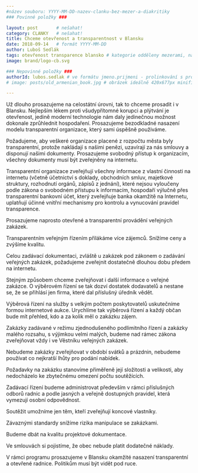 ```yaml
---
#název souboru: YYYY-MM-DD-nazev-clanku-bez-mezer-a-diakritiky
### Povinné položky ###

layout: post       # nešahat!
category: CLANKY   # nešahat!
title: Chceme otevřenost a transparentnost v Blansku
date: 2018-09-14   # formát YYYY-MM-DD
author: Luboš Sedlák
tags: otevřenost transparence blansko # kategorie odděleny mezerami, např. volby zemědělství životní-prostředí piráti (viz https://jihomoravsky.pirati.cz/tags/)
image: brand/logo-cb.svg

### Nepovinné položky ###
authorId: lubos.sedlak # ve formátu jmeno.prijmeni - prolinkování s profilem přes uid
# image: posts/old_armenian_book.jpg # obrázek ideálně 420x677px minifikovaný přes https://tinypng.com/

---
```


Už dlouho prosazujeme na celostátní úrovni, tak to chceme prosadit i v Blansku. Nejlepším lékem proti všudypřítomné korupci a plýtvání je otevřenost, jedině moderní technologie nám daly jedinečnou možnost dokonale zprůhlednit hospodaření. Prosazujeme bezodkladné nasazení modelu transparentní organizace, který sami úspěšně použiváme.

Požadujeme, aby veškeré organizace placené z rozpočtu města byly transparentní, protože nakládají s našimi penězi, uzavírají za nás smlouvy a disponují našimi dokumenty. Prosazujeme svobodný přístup k organizacím, všechny dokumenty musí být zveřejněny na internetu.

Transparentní organizace zveřejňují všechny informace z vlastní činnosti na internetu (včetně účetnictví s doklady, obchodních smluv, majetkové struktury, rozhodnutí orgánů, zápisů z jednání), které nejsou vyloučeny podle zákona o svobodném přístupu k informacím, hospodaří výlučně přes transparentní bankovní účet, který zveřejňuje banka okamžitě na Internetu, uplatňují účinné vnitřní mechanismy pro kontrolu a vynucování pravidel transparence.

Prosazujeme naprosto otevřené a transparentní provádění veřejných zakázek.

Transparentním veřejným řízením přilákáme více zájemců. Snížíme ceny a zvýšíme kvalitu.

Celou zadávací dokumentaci, zvláště u zakázek pod zákonem o zadávání veřejných zakázek, požadujeme zveřejnit dostatečně dlouhou dobu předem na internetu.

Stejným způsobem chceme zveřejňovat i další informace o veřejné zakázce. O výběrovém řízení se tak dozví dostatek dodavatelů a nestane se, že se přihlásí jen firma, které dal příslušný úředník vědět.

Výběrová řízení na služby s velkým počtem poskytovatelů uskutečníme formou internetové aukce. Urychlíme tak výběrová řízení a každý občan bude mít přehled, kdo a za kolik měl o zakázku zájem.

Zakázky zadávané v režimu zjednodušeného podlimitního řízení a zakázky malého rozsahu, s výjimkou velmi malých, budeme nad rámec zákona zveřejňovat vždy i ve Věstníku veřejných zakázek.

Nebudeme zakázky zveřejňovat v období svátků a prázdnin, nebudeme používat co nejkratší lhůty pro podání nabídek.

Požadavky na zakázku stanovíme přiměřeně její složitosti a velikosti, aby nedocházelo ke zbytečnému omezení počtu soutěžících.

Zadávací řízení budeme administrovat především v rámci příslušných odborů radnic a podle jasných a veřejně dostupných pravidel, která vymezují osobní odpovědnost.

Soutěžit umožníme jen těm, kteří zveřejňují koncové vlastníky.

Závaznými standardy snížíme rizika manipulace se zakázkami.

Budeme dbát na kvalitu projektové dokumentace.

Ve smlouvách si pojistíme, že obec nebude platit dodatečné náklady.

V rámci programu prosazujeme v Blansku okamžité nasazení transparentní a otevřené radnice. Politikům musí být vidět pod ruce.
